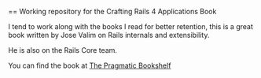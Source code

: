 == Working repository for the Crafting Rails 4 Applications Book

I tend to work along with the books I read for better retention, this is a great book written by Jose Valim on Rails internals and extensibility. 

He is also on the Rails Core team.

You can find the book at [The Pragmatic Bookshelf](http://pragprog.com/book/jvrails2/crafting-rails-4-applications)
